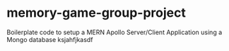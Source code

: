 # memory-game-group-project


Boilerplate code to setup a MERN Apollo Server/Client Application using a Mongo database
ksjahfjkasdf